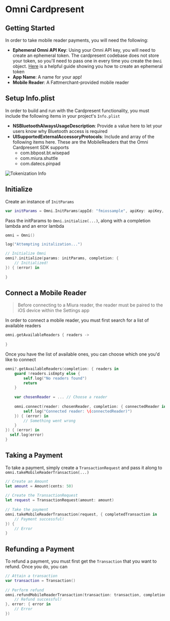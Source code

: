 # Omni Cardpresent



## <a name="getting-started">Getting Started</a>

In order to take mobile reader payments, you will need the following:

* **Ephemeral Omni API Key**: Using your Omni API key, you will need to create an ephemeral token. The cardpresent codebase does not store your token, so you'll need to pass one in every time you create the `Omni` object. [Here](https://fattmerchant.docs.apiary.io/#reference/0/authentication-tokens/generate-an-ephemeral-token) is a helpful guide showing you how to create an ephemeral token
* **App Name**: A name for your app!
* **Mobile Reader**: A Fattmerchant-provided mobile reader

## Setup Info.plist
In order to build and run with the Cardpresent functionality, you must include the following items in your project's `Info.plist`

* **NSBluetoothAlwaysUsageDescription**: Provide a value here to let your users know why Bluetooth access is required
* **UISupportedExternalAccessoryProtocols**: Include and array of the following items here. These are the MobileReaders that the Omni Cardpresent SDK supports
	* com.bbpost.bt.wisepad
	* com.miura.shuttle
	* com.datecs.pinpad

![Tokenization Info](https://raw.githubusercontent.com/fattmerchantorg/Fattmerchant-iOS-SDK/master/assets/images/cardpresent-info-plist.png.png)

## Initialize

Create an instance of `InitParams`

```swift
var initParams = Omni.InitParams(appId: "fmiossample", apiKey: apiKey, environment: Environment.DEV)
```

Pass the initParams to `Omni.initialize(...)`, along with a completion lambda and an error lambda

```swift
omni = Omni()

log("Attempting initalization...")

// Initialize Omni
omni?.initialize(params: initParams, completion: {
	// Initialized! 
}) { (error) in
	
}
```

## Connect a Mobile Reader
> Before connecting to a Miura reader, the reader must be paired to the iOS device within the Settings app


In order to connect a mobile reader, you must first search for a list of available readers

```swift
omni.getAvailableReaders { readers ->
	
}
```

Once you have the list of available ones, you can choose which one you'd like to connect

```swift
omni?.getAvailableReaders(completion: { readers in
	guard !readers.isEmpty else {
		self.log("No readers found")
		return
	}
	
	var chosenReader = ... // Choose a reader
	
	omni.connect(reader: chosenReader, completion: { connectedReader in
		self.log("Connected reader: \(connectedReader)")
	}) { (error) in
		// Something went wrong
	}	
}) { (error) in
  self.log(error)
}
```

## Taking a Payment
To take a payment, simply create a `TransactionRequest` and pass it along to `omni.takeMobileReaderTransaction(...)`

```swift
// Create an Amount
let amount = Amount(cents: 50)
    
// Create the TransactionRequest
let request = TransactionRequest(amount: amount)
    
// Take the payment
omni.takeMobileReaderTransaction(request, { completedTransaction in
    // Payment successful!
}) {
    // Error
}
```


## Refunding a Payment
To refund a payment, you must first get the `Transaction` that you want to refund. Once you do, you can 

```swift
// Attain a transaction
var transaction = Transaction()
    
// Perform refund
omni.refundMobileReaderTransaction(transaction: transaction, completion: { (refundedTransaction) in
	// Refund successful!
}, error: { error in
	// Error
})
```


